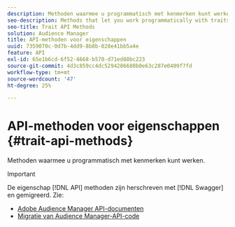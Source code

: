```yaml
---
description: Methoden waarmee u programmatisch met kenmerken kunt werken.
seo-description: Methods that let you work programmatically with traits.
seo-title: Trait API Methods
solution: Audience Manager
title: API-methoden voor eigenschappen
uuid: 7359070c-0d7b-4dd9-8b8b-028e41bb5a4e
feature: API
exl-id: 65e1b6cd-6f52-4668-b570-d71ed88bc223
source-git-commit: 4d3c859cc4dc5294286680b0e63c287e0409f7fd
workflow-type: tm+mt
source-wordcount: '47'
ht-degree: 25%

---
```


# API-methoden voor eigenschappen {#trait-api-methods}

Methoden waarmee u programmatisch met kenmerken kunt werken.

>[!IMPORTANT]
>
>De eigenschap [!DNL API] methoden zijn herschreven met [!DNL Swagger] en gemigreerd. Zie:
>
>* [Adobe Audience Manager API-documenten](https://bank.demdex.com/portal/swagger/index.html)
>* [Migratie van Audience Manager-API-code](../../api/api-swagger-migration.md)

